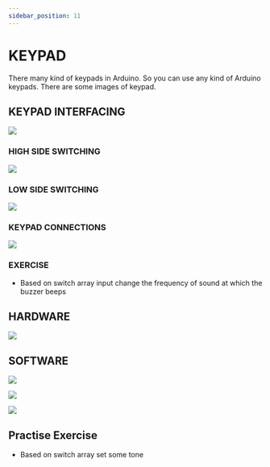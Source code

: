 ```yaml
---
sidebar_position: 11
---
```



# KEYPAD 
There many kind of keypads in Arduino. So you can use any kind of Arduino keypads.
There are some images of keypad.

## KEYPAD INTERFACING
![](img/lecture11_pg2.JPG)
    

### HIGH SIDE SWITCHING
![](img/lecture11_pg3.JPG)
    

### LOW SIDE SWITCHING

![](img/lecture11_pg4.JPG)
    

### KEYPAD CONNECTIONS

![](img/lecture11_pg5.JPG)
    

### EXERCISE

- Based on switch array input change the frequency of sound at which the buzzer beeps

## HARDWARE

![](img/lecture11_pg7.JPG)
    

## SOFTWARE

![](img/lecture11_pg8.JPG)
    
![](img/lecture11_pg9.JPG)
    
![](img/lecture11_pg10.JPG)
    

## Practise Exercise

- Based on switch array set some tone